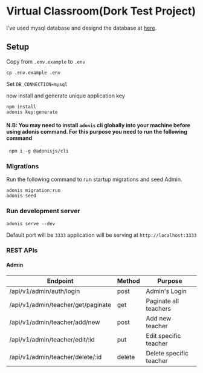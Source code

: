 # Virtual Classroom(Dork Test Project)

I've used mysql database and designd the database at [here](https://dbdiagram.io/d/61a692908c901501c0da2e69).

## Setup

Copy from `.env.example` to `.env`

```
cp .env.example .env
```

Set `DB_CONNECTION=mysql`

now install and generate unique application key

```
npm install
adonis key:generate
```

#### N.B: You may need to install `adonis` cli globally into your machine before using adonis command. For this purpose you need to run the following command

```
 npm i -g @adonisjs/cli
```

### Migrations

Run the following command to run startup migrations and seed Admin.

```
adonis migration:run
adonis seed
```

### Run development server

```
adonis serve --dev
```

Default port will be `3333`
application will be serving at `http://localhost:3333`

### REST APIs

#### Admin

| Endpoint                           | Method | Purpose                 |
| ---------------------------------- | ------ | ----------------------- |
| /api/v1/admin/auth/login           | post   | Admin's Login           |
| /api/v1/admin/teacher/get/paginate | get    | Paginate all teachers   |
| /api/v1/admin/teacher/add/new      | post   | Add new teacher         |
| /api/v1/admin/teacher/edit/:id     | put    | Edit specific teacher   |
| /api/v1/admin/teacher/delete/:id   | delete | Delete specific teacher |
